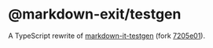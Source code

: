 # @markdown-exit/testgen

A TypeScript rewrite of [markdown-it-testgen](https://github.com/markdown-it/markdown-it-testgen) (fork [7205e01](https://github.com/markdown-it/markdown-it-testgen/tree/7205e01e23ec4b62461def5866784052b9894a3a)).
